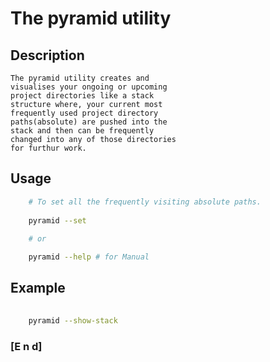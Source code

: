 # The pyramid utility

## Description

    The pyramid utility creates and 
    visualises your ongoing or upcoming 
    project directories like a stack 
    structure where, your current most 
    frequently used project directory 
    paths(absolute) are pushed into the 
    stack and then can be frequently 
    changed into any of those directories 
    for furthur work.



## Usage

```bash
    # To set all the frequently visiting absolute paths.
    
    pyramid --set 
    
    # or 

    pyramid --help # for Manual

```

## Example

```bash
        
    pyramid --show-stack
```


### [E n d]